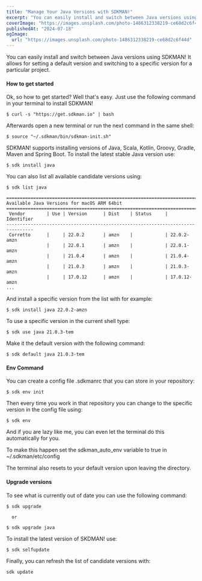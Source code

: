 ```yaml
---
title: "Manage Your Java Versions with SDKMAN!"
excerpt: "You can easily install and switch between Java versions using SDKMAN! It allows for setting a default version and switching to a specific version for a particular project."
coverImage: "https://images.unsplash.com/photo-1486312338219-ce68d2c6f44d"
publishedAt: "2024-07-18"
ogImage:
  url: "https://images.unsplash.com/photo-1486312338219-ce68d2c6f44d"
---
```


You can easily install and switch between Java versions using SDKMAN!
It allows for setting a default version and switching to a specific version for a particular project.

#### How to get started
Ok, so how to get started? Well that's easy. Just use the following command in your terminal to install SDKMAN!
```
$ curl -s "https://get.sdkman.io" | bash
```

Afterwards open a new terminal or run the next command in the same shell:
```
$ source "~/.sdkman/bin/sdkman-init.sh"
```

SDKMAN! supports installing versions of Java, Scala, Kotlin, Groovy, Gradle, Maven and Spring Boot.
To install the latest stable Java version use:
```
$ sdk install java
```

You can also list all available candidate versions using:
```
$ sdk list java

================================================================================
Available Java Versions for macOS ARM 64bit
================================================================================
 Vendor        | Use | Version      | Dist    | Status     | Identifier
--------------------------------------------------------------------------------
 Corretto      |     | 22.0.2       | amzn    |            | 22.0.2-amzn
               |     | 22.0.1       | amzn    |            | 22.0.1-amzn
               |     | 21.0.4       | amzn    |            | 21.0.4-amzn
               |     | 21.0.3       | amzn    |            | 21.0.3-amzn
               |     | 17.0.12      | amzn    |            | 17.0.12-amzn
...
```

And install a specific version from the list with for example:
```
$ sdk install java 22.0.2-amzn
```

To use a specific version in the current shell type:
```
$ sdk use java 21.0.3-tem
```

Make it the default version with the following command:
```
$ sdk default java 21.0.3-tem
```

#### Env Command
You can create a config file .sdkmanrc that you can store in your repository:
``` 
$ sdk env init
```

Then every time you work in that repository you can change to the specific version in the config file using:
```
$ sdk env
```

And if you are lazy like me, you can even let the terminal do this automatically for you.

To make this happen set the sdkman_auto_env variable to true in ~/.sdkman/etc/config

The terminal also resets to your default version upon leaving the directory.

#### Upgrade versions
To see what is currently out of date you can use the following command:
```
$ sdk upgrade

  or

$ sdk upgrade java
```

To install the latest version of SKDMAN! use:
```
$ sdk selfupdate
```

Finally, you can refresh the list of candidate versions with:
```
sdk update
```
